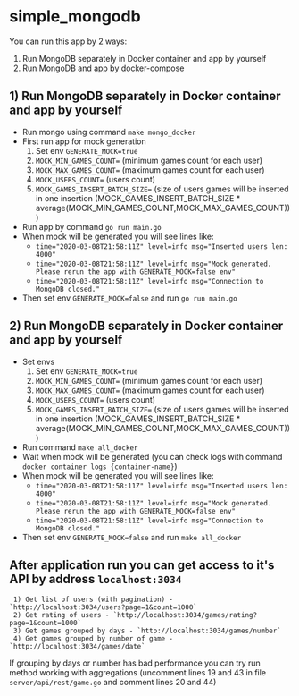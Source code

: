# simple_mongodb

You can run this app by 2 ways:
  1) Run MongoDB separately in Docker container and app by yourself
  2) Run MongoDB and app by docker-compose
 
## 1) Run MongoDB separately in Docker container and app by yourself
  * Run mongo using command `make mongo_docker`
  * First run app for mock generation 
    1) Set env `GENERATE_MOCK=true`
    2) `MOCK_MIN_GAMES_COUNT=` (minimum games count for each user)
    3) `MOCK_MAX_GAMES_COUNT=` (maximum games count for each user)
    4) `MOCK_USERS_COUNT=` (users count)
    5) `MOCK_GAMES_INSERT_BATCH_SIZE=` (size of users games will be inserted in one insertion (MOCK_GAMES_INSERT_BATCH_SIZE * average(MOCK_MIN_GAMES_COUNT,MOCK_MAX_GAMES_COUNT)))
  * Run app by command `go run main.go`
  * When mock will be generated you will see lines like:
      * `time="2020-03-08T21:58:11Z" level=info msg="Inserted users len: 4000"`
      * `time="2020-03-08T21:58:11Z" level=info msg="Mock generated. Please rerun the app with GENERATE_MOCK=false env"`
      * `time="2020-03-08T21:58:11Z" level=info msg="Connection to MongoDB closed."`
  * Then set env `GENERATE_MOCK=false` and run `go run main.go`
    
## 2) Run MongoDB separately in Docker container and app by yourself
  * Set envs
    1) Set env `GENERATE_MOCK=true`
    2) `MOCK_MIN_GAMES_COUNT=` (minimum games count for each user)
    3) `MOCK_MAX_GAMES_COUNT=` (maximum games count for each user)
    4) `MOCK_USERS_COUNT=` (users count)
    5) `MOCK_GAMES_INSERT_BATCH_SIZE=` (size of users games will be inserted in one insertion (MOCK_GAMES_INSERT_BATCH_SIZE * average(MOCK_MIN_GAMES_COUNT,MOCK_MAX_GAMES_COUNT)))
   * Run command `make all_docker`
   * Wait when mock will be generated (you can check logs with command `docker container logs {container-name}`)
   * When mock will be generated you will see lines like:
      * `time="2020-03-08T21:58:11Z" level=info msg="Inserted users len: 4000"`
      * `time="2020-03-08T21:58:11Z" level=info msg="Mock generated. Please rerun the app with GENERATE_MOCK=false env"`
      * `time="2020-03-08T21:58:11Z" level=info msg="Connection to MongoDB closed."`
   *  Then set env `GENERATE_MOCK=false` and run `make all_docker`
   
  ## After application run you can get access to it's API by address `localhost:3034`
     1) Get list of users (with pagination) - `http://localhost:3034/users?page=1&count=1000`
     2) Get rating of users - `http://localhost:3034/games/rating?page=1&count=1000`
     3) Get games grouped by days - `http://localhost:3034/games/number`
     4) Get games grouped by number of game - `http://localhost:3034/games/date`
     
If grouping by days or number has bad performance you can try run method working with aggregations
(uncomment lines 19 and 43 in file `server/api/rest/game.go` and comment lines 20 and 44)
